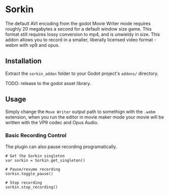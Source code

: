 # Sorkin

The default AVI encoding from the godot Movie Writer mode requires roughly 20 megabytes a second for a default window size game. This format still requires lossy conversion to mp4, and is unwieldy in size. This addon allows you to record in a smaller, liberally licensed video format - webm with vp9 and opus.

## Installation

Extract the `sorkin_addon` folder to your Godot project's `addons/` directory.

TODO: release to the godot asset library.

## Usage

Simply change the `Move Writer` output path to somethign with the `.webm` extension, when you run the editor in movie maker mode
your movie will be written with the VP9 codec and Opus Audio.

### Basic Recording Control

The plugin can also pause recording programatically.

```gdscript
# Get the Sorkin singleton
var sorkin = Sorkin.get_singleton()

# Pause/resume recording
sorkin.toggle_pause()

# Stop recording
sorkin.stop_recording()
```
